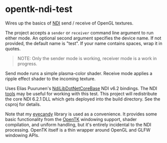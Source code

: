 
# opentk-ndi-test

Wires up the basics of [NDI](https://ndi.video/) send / receive of OpenGL textures.

The project accepts a `sender` or `receiver` command line argument to run either mode. An optional second argument specifies the device name. If not provided, the default name is "test". If your name contains spaces, wrap it in quotes.

> NOTE: Only the sender mode is working, receiver mode is a work in progress.

Send mode runs a simple plasma-color shader. Receive mode applies a ripple effect shader to the incoming texture. 

Uses Elias Puurunen's [NdiLibDotNetCoreBase](https://github.com/eliaspuurunen/NdiLibDotNetCoreBase) NDI v6.2 bindings. The NDI [tools](https://ndi.video/tools/) may be useful for working with this test. This project will redistribute the core NDI 6.2.1 DLL which gets deployed into the build directory. See the csproj for details.

Note that my [eyecandy](https://github.com/MV10/eyecandy) library is used as a convenience. It provides some basic functionality from the [OpenTK](https://github.com/opentk/opentk) windowing support, shader compilation, and uniform handling, but it's entirely incidental to the NDI processing. OpenTK itself is a thin wrapper around OpenGL and GLFW windowing APIs.

